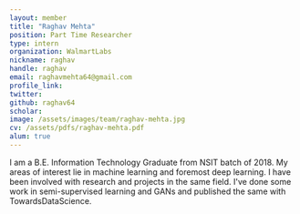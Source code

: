 ```yaml
---
layout: member
title: "Raghav Mehta"
position: Part Time Researcher
type: intern
organization: WalmartLabs
nickname: raghav 
handle: raghav
email: raghavmehta64@gmail.com
profile_link: 
twitter: 
github: raghav64
scholar: 
image: /assets/images/team/raghav-mehta.jpg
cv: /assets/pdfs/raghav-mehta.pdf
alum: true
---
```

I am a B.E. Information Technology Graduate from NSIT batch of 2018. My areas of interest lie in machine learning and foremost deep learning. I have been involved with research and projects in the same field. I've done some work in semi-supervised learning and GANs and published the same with TowardsDataScience.